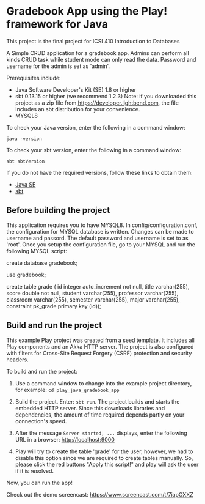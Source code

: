 # Gradebook App using the Play! framework for Java
This project is the final project for ICSI 410 Introduction to Databases

A Simple CRUD application for a gradebook app. Admins can perform all kinds CRUD task while student mode can only read the data.
Password and username for the admin is set as 'admin'.

Prerequisites include:

* Java Software Developer's Kit (SE) 1.8 or higher
* sbt 0.13.15 or higher (we recommend 1.2.3) Note: if you downloaded this project as a zip file from https://developer.lightbend.com, the file includes an sbt distribution for your convenience.
* MYSQL8

To check your Java version, enter the following in a command window:

`java -version`

To check your sbt version, enter the following in a command window:

`sbt sbtVersion`

If you do not have the required versions, follow these links to obtain them:

* [Java SE](http://www.oracle.com/technetwork/java/javase/downloads/index.html)
* [sbt](http://www.scala-sbt.org/download.html)

## Before building the project

This application requires you to have MYSQL8. In config/configuration.conf, the configuration for MYSQL database is written. Changes can be made to username and passord. The default password and username is set to as 'root'. Once you setup the configuration file, go to your MYSQL and run the following MYSQL script:

create database gradebook;

use gradebook;

create table grade ( id integer auto_increment not null, title varchar(255), score double not null, student varchar(255), professor varchar(255), classroom varchar(255), semester varchar(255), major varchar(255), constraint pk_grade primary key (id));



## Build and run the project

This example Play project was created from a seed template. It includes all Play components and an Akka HTTP server. The project is also configured with filters for Cross-Site Request Forgery (CSRF) protection and security headers.

To build and run the project:

1. Use a command window to change into the example project directory, for example: `cd play_java_gradebook_app`

2. Build the project. Enter: `sbt run`. The project builds and starts the embedded HTTP server. Since this downloads libraries and dependencies, the amount of time required depends partly on your connection's speed.

3. After the message `Server started, ...` displays, enter the following URL in a browser: <http://localhost:9000>

4. Play will try to create the table 'grade' for the user, however, we had to disable this option since we are required to create tables manually. So, please click the red buttons "Apply this script!" and play will ask the user if it is resolved.

Now, you can run the app!

Check out the demo screencast:
https://www.screencast.com/t/7iapOXXZ
